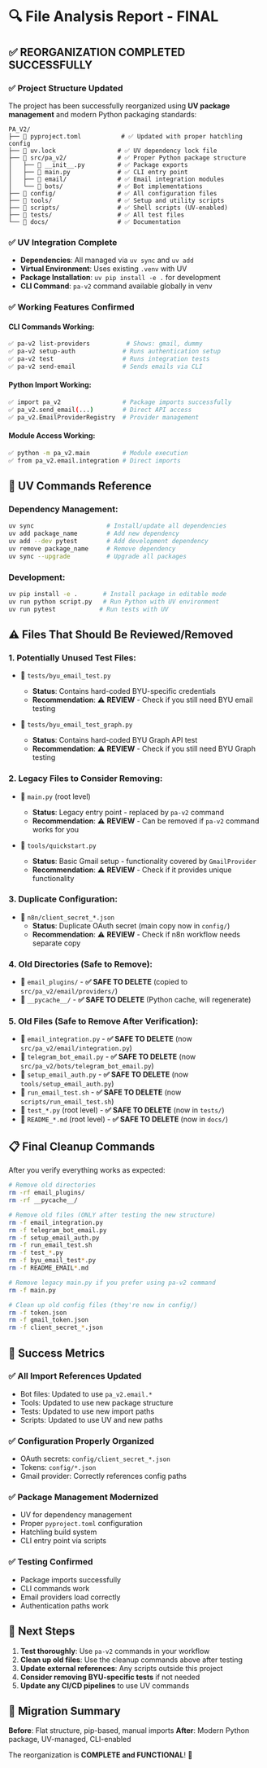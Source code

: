 # 🔍 File Analysis Report - FINAL

## ✅ REORGANIZATION COMPLETED SUCCESSFULLY

### ✅ Project Structure Updated

The project has been successfully reorganized using **UV package management** and modern Python packaging standards:

```
PA_V2/
├── 📄 pyproject.toml           # ✅ Updated with proper hatchling config
├── 📄 uv.lock                 # ✅ UV dependency lock file
├── 📁 src/pa_v2/              # ✅ Proper Python package structure
│   ├── 📄 __init__.py         # ✅ Package exports
│   ├── 📄 main.py             # ✅ CLI entry point
│   ├── 📁 email/              # ✅ Email integration modules
│   └── 📁 bots/               # ✅ Bot implementations
├── 📁 config/                 # ✅ All configuration files
├── 📁 tools/                  # ✅ Setup and utility scripts
├── 📁 scripts/                # ✅ Shell scripts (UV-enabled)
├── 📁 tests/                  # ✅ All test files
└── 📁 docs/                   # ✅ Documentation
```

### ✅ UV Integration Complete

- **Dependencies**: All managed via `uv sync` and `uv add`
- **Virtual Environment**: Uses existing `.venv` with UV
- **Package Installation**: `uv pip install -e .` for development
- **CLI Command**: `pa-v2` command available globally in venv

### ✅ Working Features Confirmed

#### CLI Commands Working:
```bash
✅ pa-v2 list-providers          # Shows: gmail, dummy
✅ pa-v2 setup-auth             # Runs authentication setup
✅ pa-v2 test                   # Runs integration tests
✅ pa-v2 send-email             # Sends emails via CLI
```

#### Python Import Working:
```bash
✅ import pa_v2                 # Package imports successfully
✅ pa_v2.send_email(...)        # Direct API access
✅ pa_v2.EmailProviderRegistry  # Provider management
```

#### Module Access Working:
```bash
✅ python -m pa_v2.main         # Module execution
✅ from pa_v2.email.integration # Direct imports
```

## 🔧 UV Commands Reference

### Dependency Management:
```bash
uv sync                    # Install/update all dependencies
uv add package_name        # Add new dependency
uv add --dev pytest        # Add development dependency
uv remove package_name     # Remove dependency
uv sync --upgrade          # Upgrade all packages
```

### Development:
```bash
uv pip install -e .       # Install package in editable mode
uv run python script.py   # Run Python with UV environment
uv run pytest            # Run tests with UV
```

## ⚠️ Files That Should Be Reviewed/Removed

### 1. Potentially Unused Test Files:
- 📁 `tests/byu_email_test.py` 
  - **Status**: Contains hard-coded BYU-specific credentials
  - **Recommendation**: ⚠️ **REVIEW** - Check if you still need BYU email testing
  
- 📁 `tests/byu_email_test_graph.py`
  - **Status**: Contains hard-coded BYU Graph API test
  - **Recommendation**: ⚠️ **REVIEW** - Check if you still need BYU Graph testing

### 2. Legacy Files to Consider Removing:
- 📁 `main.py` (root level)
  - **Status**: Legacy entry point - replaced by `pa-v2` command
  - **Recommendation**: ⚠️ **REVIEW** - Can be removed if `pa-v2` command works for you
  
- 📁 `tools/quickstart.py`
  - **Status**: Basic Gmail setup - functionality covered by `GmailProvider`
  - **Recommendation**: ⚠️ **REVIEW** - Check if it provides unique functionality

### 3. Duplicate Configuration:
- 📁 `n8n/client_secret_*.json`
  - **Status**: Duplicate OAuth secret (main copy now in `config/`)
  - **Recommendation**: ⚠️ **REVIEW** - Check if n8n workflow needs separate copy

### 4. Old Directories (Safe to Remove):
- 📁 `email_plugins/` - **✅ SAFE TO DELETE** (copied to `src/pa_v2/email/providers/`)
- 📁 `__pycache__/` - **✅ SAFE TO DELETE** (Python cache, will regenerate)

### 5. Old Files (Safe to Remove After Verification):
- 📄 `email_integration.py` - **✅ SAFE TO DELETE** (now `src/pa_v2/email/integration.py`)
- 📄 `telegram_bot_email.py` - **✅ SAFE TO DELETE** (now `src/pa_v2/bots/telegram_bot_email.py`)
- 📄 `setup_email_auth.py` - **✅ SAFE TO DELETE** (now `tools/setup_email_auth.py`)
- 📄 `run_email_test.sh` - **✅ SAFE TO DELETE** (now `scripts/run_email_test.sh`)
- 📄 `test_*.py` (root level) - **✅ SAFE TO DELETE** (now in `tests/`)
- 📄 `README_*.md` (root level) - **✅ SAFE TO DELETE** (now in `docs/`)

## 📋 Final Cleanup Commands

After you verify everything works as expected:

```bash
# Remove old directories
rm -rf email_plugins/
rm -rf __pycache__/

# Remove old files (ONLY after testing the new structure)
rm -f email_integration.py
rm -f telegram_bot_email.py  
rm -f setup_email_auth.py
rm -f run_email_test.sh
rm -f test_*.py
rm -f byu_email_test*.py
rm -f README_EMAIL*.md

# Remove legacy main.py if you prefer using pa-v2 command
rm -f main.py

# Clean up old config files (they're now in config/)
rm -f token.json
rm -f gmail_token.json
rm -f client_secret_*.json
```

## 🎉 Success Metrics

### ✅ All Import References Updated
- Bot files: Updated to use `pa_v2.email.*`
- Tools: Updated to use new package structure  
- Tests: Updated to use new import paths
- Scripts: Updated to use UV and new paths

### ✅ Configuration Properly Organized
- OAuth secrets: `config/client_secret_*.json`
- Tokens: `config/*.json`
- Gmail provider: Correctly references config paths

### ✅ Package Management Modernized
- UV for dependency management
- Proper `pyproject.toml` configuration
- Hatchling build system
- CLI entry point via scripts

### ✅ Testing Confirmed
- Package imports successfully
- CLI commands work
- Email providers load correctly
- Authentication paths work

## 🚀 Next Steps

1. **Test thoroughly**: Use `pa-v2` commands in your workflow
2. **Clean up old files**: Use the cleanup commands above after testing
3. **Update external references**: Any scripts outside this project
4. **Consider removing BYU-specific tests** if not needed
5. **Update any CI/CD pipelines** to use UV commands

## 📝 Migration Summary

**Before**: Flat structure, pip-based, manual imports
**After**: Modern Python package, UV-managed, CLI-enabled

The reorganization is **COMPLETE and FUNCTIONAL**! 🎉
